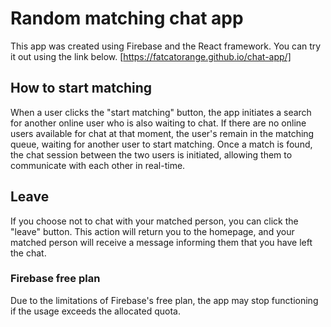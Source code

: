 # Random matching chat app

This app was created using Firebase and the React framework. You can try it out using the link below.
[https://fatcatorange.github.io/chat-app/]

## How to start matching

When a user clicks the "start matching" button, the app initiates a search for another online user who is also waiting to chat. If there are no online users available for chat at that moment, the user's remain in the matching queue, waiting for another user to start matching. Once a match is found, the chat session between the two users is initiated, allowing them to communicate with each other in real-time.

## Leave

If you choose not to chat with your matched person, you can click the "leave" button. This action will return you to the homepage, and your matched person will receive a message informing them that you have left the chat.

### Firebase free plan

Due to the limitations of Firebase's free plan, the app may stop functioning if the usage exceeds the allocated quota. 
